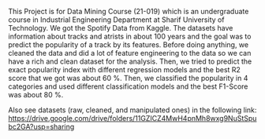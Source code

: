 This Project is for Data Mining Course (21-019) which is an undergraduate course in Industrial Engineering Department at Sharif University of Technology. We got the Spotify Data from Kaggle. The datasets have information about tracks and atrists in about 100 years and the goal was to predict the popularity of a track by its features. 
Before doing anything, we cleaned the data and did a lot of feature engineering to the data so we can have a rich and clean dataset for the analysis. 
Then, we tried to predict the exact popularity index with different regression models and the best R2 score that we got was about 60 %. 
Then, we classified the popularity in 4 categories and used different classification models and the best F1-Score was about 80 %. 

Also see datasets (raw, cleaned, and manipulated ones) in the following link:
https://drive.google.com/drive/folders/11GZICZ4MwH4pnMh8wxg9NuStSpubc2GA?usp=sharing
